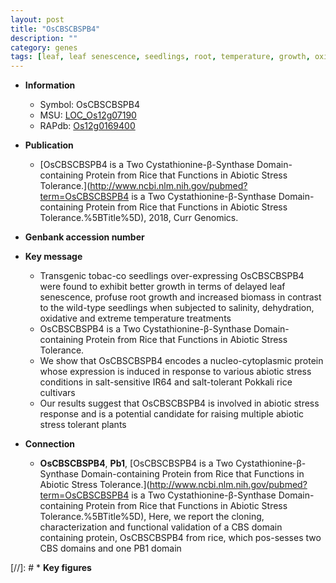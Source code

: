 ```yaml
---
layout: post
title: "OsCBSCBSPB4"
description: ""
category: genes
tags: [leaf, leaf senescence, seedlings, root, temperature, growth, oxidative, abiotic stress, stress, biotic stress, biomass, stress tolerance, stress response]
---
```


* **Information**  
    + Symbol: OsCBSCBSPB4  
    + MSU: [LOC_Os12g07190](http://rice.uga.edu/cgi-bin/ORF_infopage.cgi?orf=LOC_Os12g07190)  
    + RAPdb: [Os12g0169400](http://rapdb.dna.affrc.go.jp/viewer/gbrowse_details/irgsp1?name=Os12g0169400)  

* **Publication**  
    + [OsCBSCBSPB4 is a Two Cystathionine-β-Synthase Domain-containing Protein from Rice that Functions in Abiotic Stress Tolerance.](http://www.ncbi.nlm.nih.gov/pubmed?term=OsCBSCBSPB4 is a Two Cystathionine-β-Synthase Domain-containing Protein from Rice that Functions in Abiotic Stress Tolerance.%5BTitle%5D), 2018, Curr Genomics.

* **Genbank accession number**  

* **Key message**  
    + Transgenic tobac-co seedlings over-expressing OsCBSCBSPB4 were found to exhibit better growth in terms of delayed leaf senescence, profuse root growth and increased biomass in contrast to the wild-type seedlings when subjected to salinity, dehydration, oxidative and extreme temperature treatments
    + OsCBSCBSPB4 is a Two Cystathionine-β-Synthase Domain-containing Protein from Rice that Functions in Abiotic Stress Tolerance.
    + We show that OsCBSCBSPB4 encodes a nucleo-cytoplasmic protein whose expression is induced in response to various abiotic stress conditions in salt-sensitive IR64 and salt-tolerant Pokkali rice cultivars
    + Our results suggest that OsCBSCBSPB4 is involved in abiotic stress response and is a potential candidate for raising multiple abiotic stress tolerant plants

* **Connection**  
    + __OsCBSCBSPB4__, __Pb1__, [OsCBSCBSPB4 is a Two Cystathionine-β-Synthase Domain-containing Protein from Rice that Functions in Abiotic Stress Tolerance.](http://www.ncbi.nlm.nih.gov/pubmed?term=OsCBSCBSPB4 is a Two Cystathionine-β-Synthase Domain-containing Protein from Rice that Functions in Abiotic Stress Tolerance.%5BTitle%5D),  Here, we report the cloning, characterization and functional validation of a CBS domain containing protein, OsCBSCBSPB4 from rice, which pos-sesses two CBS domains and one PB1 domain

[//]: # * **Key figures**  


